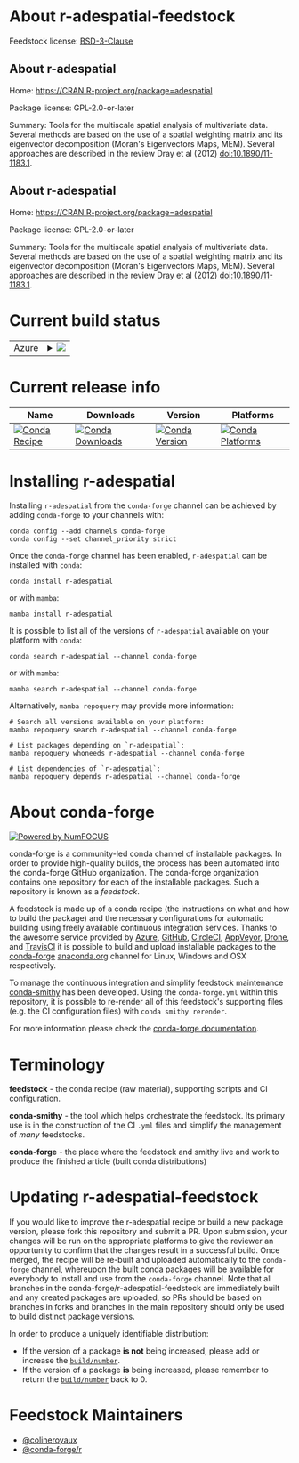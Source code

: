 About r-adespatial-feedstock
============================

Feedstock license: [BSD-3-Clause](https://github.com/conda-forge/r-adespatial-feedstock/blob/main/LICENSE.txt)


About r-adespatial
------------------

Home: https://CRAN.R-project.org/package=adespatial

Package license: GPL-2.0-or-later

Summary: Tools for the multiscale spatial analysis of multivariate data. Several methods are based on the use of a spatial weighting matrix and its eigenvector decomposition (Moran's Eigenvectors Maps, MEM). Several approaches are described in the review Dray et al (2012) <doi:10.1890/11-1183.1>.

About r-adespatial
------------------

Home: https://CRAN.R-project.org/package=adespatial

Package license: GPL-2.0-or-later

Summary: Tools for the multiscale spatial analysis of multivariate data. Several methods are based on the use of a spatial weighting matrix and its eigenvector decomposition (Moran's Eigenvectors Maps, MEM). Several approaches are described in the review Dray et al (2012) <doi:10.1890/11-1183.1>.

Current build status
====================


<table>
    
  <tr>
    <td>Azure</td>
    <td>
      <details>
        <summary>
          <a href="https://dev.azure.com/conda-forge/feedstock-builds/_build/latest?definitionId=13341&branchName=main">
            <img src="https://dev.azure.com/conda-forge/feedstock-builds/_apis/build/status/r-adespatial-feedstock?branchName=main">
          </a>
        </summary>
        <table>
          <thead><tr><th>Variant</th><th>Status</th></tr></thead>
          <tbody><tr>
              <td>linux_64_r_base4.3</td>
              <td>
                <a href="https://dev.azure.com/conda-forge/feedstock-builds/_build/latest?definitionId=13341&branchName=main">
                  <img src="https://dev.azure.com/conda-forge/feedstock-builds/_apis/build/status/r-adespatial-feedstock?branchName=main&jobName=linux&configuration=linux%20linux_64_r_base4.3" alt="variant">
                </a>
              </td>
            </tr><tr>
              <td>linux_64_r_base4.4</td>
              <td>
                <a href="https://dev.azure.com/conda-forge/feedstock-builds/_build/latest?definitionId=13341&branchName=main">
                  <img src="https://dev.azure.com/conda-forge/feedstock-builds/_apis/build/status/r-adespatial-feedstock?branchName=main&jobName=linux&configuration=linux%20linux_64_r_base4.4" alt="variant">
                </a>
              </td>
            </tr><tr>
              <td>osx_64_r_base4.3</td>
              <td>
                <a href="https://dev.azure.com/conda-forge/feedstock-builds/_build/latest?definitionId=13341&branchName=main">
                  <img src="https://dev.azure.com/conda-forge/feedstock-builds/_apis/build/status/r-adespatial-feedstock?branchName=main&jobName=osx&configuration=osx%20osx_64_r_base4.3" alt="variant">
                </a>
              </td>
            </tr><tr>
              <td>osx_64_r_base4.4</td>
              <td>
                <a href="https://dev.azure.com/conda-forge/feedstock-builds/_build/latest?definitionId=13341&branchName=main">
                  <img src="https://dev.azure.com/conda-forge/feedstock-builds/_apis/build/status/r-adespatial-feedstock?branchName=main&jobName=osx&configuration=osx%20osx_64_r_base4.4" alt="variant">
                </a>
              </td>
            </tr><tr>
              <td>win_64_r_base4.3</td>
              <td>
                <a href="https://dev.azure.com/conda-forge/feedstock-builds/_build/latest?definitionId=13341&branchName=main">
                  <img src="https://dev.azure.com/conda-forge/feedstock-builds/_apis/build/status/r-adespatial-feedstock?branchName=main&jobName=win&configuration=win%20win_64_r_base4.3" alt="variant">
                </a>
              </td>
            </tr><tr>
              <td>win_64_r_base4.4</td>
              <td>
                <a href="https://dev.azure.com/conda-forge/feedstock-builds/_build/latest?definitionId=13341&branchName=main">
                  <img src="https://dev.azure.com/conda-forge/feedstock-builds/_apis/build/status/r-adespatial-feedstock?branchName=main&jobName=win&configuration=win%20win_64_r_base4.4" alt="variant">
                </a>
              </td>
            </tr>
          </tbody>
        </table>
      </details>
    </td>
  </tr>
</table>

Current release info
====================

| Name | Downloads | Version | Platforms |
| --- | --- | --- | --- |
| [![Conda Recipe](https://img.shields.io/badge/recipe-r--adespatial-green.svg)](https://anaconda.org/conda-forge/r-adespatial) | [![Conda Downloads](https://img.shields.io/conda/dn/conda-forge/r-adespatial.svg)](https://anaconda.org/conda-forge/r-adespatial) | [![Conda Version](https://img.shields.io/conda/vn/conda-forge/r-adespatial.svg)](https://anaconda.org/conda-forge/r-adespatial) | [![Conda Platforms](https://img.shields.io/conda/pn/conda-forge/r-adespatial.svg)](https://anaconda.org/conda-forge/r-adespatial) |

Installing r-adespatial
=======================

Installing `r-adespatial` from the `conda-forge` channel can be achieved by adding `conda-forge` to your channels with:

```
conda config --add channels conda-forge
conda config --set channel_priority strict
```

Once the `conda-forge` channel has been enabled, `r-adespatial` can be installed with `conda`:

```
conda install r-adespatial
```

or with `mamba`:

```
mamba install r-adespatial
```

It is possible to list all of the versions of `r-adespatial` available on your platform with `conda`:

```
conda search r-adespatial --channel conda-forge
```

or with `mamba`:

```
mamba search r-adespatial --channel conda-forge
```

Alternatively, `mamba repoquery` may provide more information:

```
# Search all versions available on your platform:
mamba repoquery search r-adespatial --channel conda-forge

# List packages depending on `r-adespatial`:
mamba repoquery whoneeds r-adespatial --channel conda-forge

# List dependencies of `r-adespatial`:
mamba repoquery depends r-adespatial --channel conda-forge
```


About conda-forge
=================

[![Powered by
NumFOCUS](https://img.shields.io/badge/powered%20by-NumFOCUS-orange.svg?style=flat&colorA=E1523D&colorB=007D8A)](https://numfocus.org)

conda-forge is a community-led conda channel of installable packages.
In order to provide high-quality builds, the process has been automated into the
conda-forge GitHub organization. The conda-forge organization contains one repository
for each of the installable packages. Such a repository is known as a *feedstock*.

A feedstock is made up of a conda recipe (the instructions on what and how to build
the package) and the necessary configurations for automatic building using freely
available continuous integration services. Thanks to the awesome service provided by
[Azure](https://azure.microsoft.com/en-us/services/devops/), [GitHub](https://github.com/),
[CircleCI](https://circleci.com/), [AppVeyor](https://www.appveyor.com/),
[Drone](https://cloud.drone.io/welcome), and [TravisCI](https://travis-ci.com/)
it is possible to build and upload installable packages to the
[conda-forge](https://anaconda.org/conda-forge) [anaconda.org](https://anaconda.org/)
channel for Linux, Windows and OSX respectively.

To manage the continuous integration and simplify feedstock maintenance
[conda-smithy](https://github.com/conda-forge/conda-smithy) has been developed.
Using the ``conda-forge.yml`` within this repository, it is possible to re-render all of
this feedstock's supporting files (e.g. the CI configuration files) with ``conda smithy rerender``.

For more information please check the [conda-forge documentation](https://conda-forge.org/docs/).

Terminology
===========

**feedstock** - the conda recipe (raw material), supporting scripts and CI configuration.

**conda-smithy** - the tool which helps orchestrate the feedstock.
                   Its primary use is in the construction of the CI ``.yml`` files
                   and simplify the management of *many* feedstocks.

**conda-forge** - the place where the feedstock and smithy live and work to
                  produce the finished article (built conda distributions)


Updating r-adespatial-feedstock
===============================

If you would like to improve the r-adespatial recipe or build a new
package version, please fork this repository and submit a PR. Upon submission,
your changes will be run on the appropriate platforms to give the reviewer an
opportunity to confirm that the changes result in a successful build. Once
merged, the recipe will be re-built and uploaded automatically to the
`conda-forge` channel, whereupon the built conda packages will be available for
everybody to install and use from the `conda-forge` channel.
Note that all branches in the conda-forge/r-adespatial-feedstock are
immediately built and any created packages are uploaded, so PRs should be based
on branches in forks and branches in the main repository should only be used to
build distinct package versions.

In order to produce a uniquely identifiable distribution:
 * If the version of a package **is not** being increased, please add or increase
   the [``build/number``](https://docs.conda.io/projects/conda-build/en/latest/resources/define-metadata.html#build-number-and-string).
 * If the version of a package **is** being increased, please remember to return
   the [``build/number``](https://docs.conda.io/projects/conda-build/en/latest/resources/define-metadata.html#build-number-and-string)
   back to 0.

Feedstock Maintainers
=====================

* [@colineroyaux](https://github.com/colineroyaux/)
* [@conda-forge/r](https://github.com/orgs/conda-forge/teams/r/)

